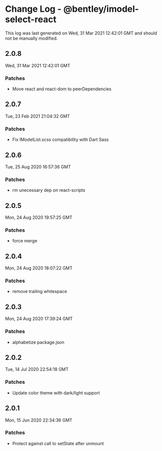 # Change Log - @bentley/imodel-select-react

This log was last generated on Wed, 31 Mar 2021 12:42:01 GMT and should not be manually modified.

## 2.0.8
Wed, 31 Mar 2021 12:42:01 GMT

### Patches

- Move react and react-dom to peerDependencies

## 2.0.7
Tue, 23 Feb 2021 21:04:32 GMT

### Patches

- Fix IModelList.scss compatibility with Dart Sass

## 2.0.6
Tue, 25 Aug 2020 16:57:36 GMT

### Patches

- rm unecessary dep on react-scripts

## 2.0.5
Mon, 24 Aug 2020 19:57:25 GMT

### Patches

- force merge

## 2.0.4
Mon, 24 Aug 2020 18:07:22 GMT

### Patches

- remove trailing whitespace

## 2.0.3
Mon, 24 Aug 2020 17:39:24 GMT

### Patches

- alphabetize package.json

## 2.0.2
Tue, 14 Jul 2020 22:54:18 GMT

### Patches

- Update color theme with dark/light support

## 2.0.1
Mon, 15 Jun 2020 22:34:36 GMT

### Patches

- Protect against call to setState after unmount


